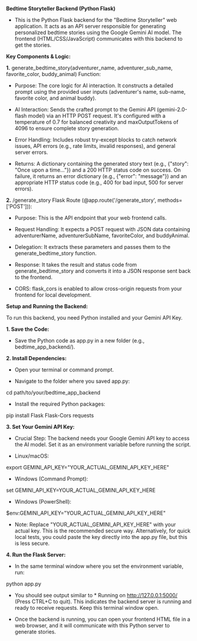 **Bedtime Storyteller Backend (Python Flask)**

- This is the Python Flask backend for the "Bedtime Storyteller" web application. It acts as an API server responsible for generating personalized bedtime stories using the Google Gemini AI model. The frontend (HTML/CSS/JavaScript) communicates with this backend to get the stories.

**Key Components & Logic:**

**1.** generate_bedtime_story(adventurer_name, adventurer_sub_name, favorite_color, buddy_animal) Function:

- Purpose: The core logic for AI interaction. It constructs a detailed prompt using the provided user inputs (adventurer's name, sub-name, favorite color, and animal buddy).

- AI Interaction: Sends the crafted prompt to the Gemini API (gemini-2.0-flash model) via an HTTP POST request. It's configured with a temperature of 0.7 for balanced creativity and maxOutputTokens of 4096 to ensure complete story generation.

- Error Handling: Includes robust try-except blocks to catch network issues, API errors (e.g., rate limits, invalid responses), and general server errors.

- Returns: A dictionary containing the generated story text (e.g., {"story": "Once upon a time..."}) and a 200 HTTP status code on success. On failure, it returns an error dictionary (e.g., {"error": "message"}) and an appropriate HTTP status code (e.g., 400 for bad input, 500 for server errors).

**2.** /generate_story Flask Route (@app.route('/generate_story', methods=['POST'])):

- Purpose: This is the API endpoint that your web frontend calls.

- Request Handling: It expects a POST request with JSON data containing adventurerName, adventurerSubName, favoriteColor, and buddyAnimal.

- Delegation: It extracts these parameters and passes them to the generate_bedtime_story function.

- Response: It takes the result and status code from generate_bedtime_story and converts it into a JSON response sent back to the frontend.

- CORS: flask_cors is enabled to allow cross-origin requests from your frontend for local development.

**Setup and Running the Backend:**

To run this backend, you need Python installed and your Gemini API Key.

**1. Save the Code:**

- Save the Python code as app.py in a new folder (e.g., bedtime_app_backend/).

**2. Install Dependencies:**

- Open your terminal or command prompt.

- Navigate to the folder where you saved app.py:

cd path/to/your/bedtime_app_backend

- Install the required Python packages:

pip install Flask Flask-Cors requests

**3. Set Your Gemini API Key:**

- Crucial Step: The backend needs your Google Gemini API key to access the AI model. Set it as an environment variable before running the script.

- Linux/macOS:

export GEMINI_API_KEY="YOUR_ACTUAL_GEMINI_API_KEY_HERE"

- Windows (Command Prompt):

set GEMINI_API_KEY=YOUR_ACTUAL_GEMINI_API_KEY_HERE

- Windows (PowerShell):

$env:GEMINI_API_KEY="YOUR_ACTUAL_GEMINI_API_KEY_HERE"

- Note: Replace "YOUR_ACTUAL_GEMINI_API_KEY_HERE" with your actual key. This is the recommended secure way. Alternatively, for quick local tests, you could paste the key directly into the app.py file, but this is less secure.

**4. Run the Flask Server:**

- In the same terminal window where you set the environment variable, run:

python app.py

- You should see output similar to * Running on http://127.0.0.1:5000/ (Press CTRL+C to quit). This indicates the backend server is running and ready to receive requests. Keep this terminal window open.

- Once the backend is running, you can open your frontend HTML file in a web browser, and it will communicate with this Python server to generate stories.
